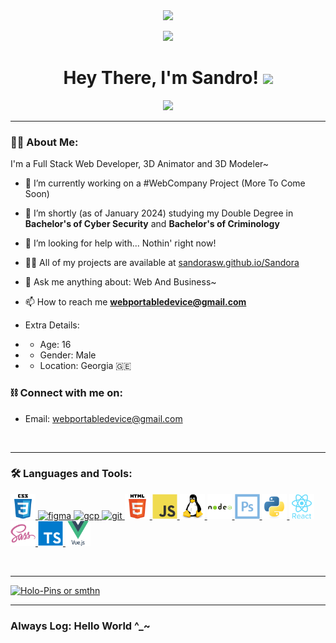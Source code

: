 <div id="header" align="center">
  <img src="https://media.giphy.com/media/PWlsJVm3mhwQhD7imf/giphy.gif" />
  
  <!-- Add this stuff later
  <div id="badges">
    <a href="your-linkedin-URL">
      <img src="https://img.shields.io/badge/LinkedIn-blue?style=for-the-badge&logo=linkedin&logoColor=white" alt="LinkedIn Badge"/>
    </a>
    <a href="your-youtube-URL">
      <img src="https://img.shields.io/badge/YouTube-red?style=for-the-badge&logo=youtube&logoColor=white" alt="Youtube Badge"/>
    </a>
    <a href="your-twitter-URL">
      <img src="https://img.shields.io/badge/Twitter-blue?style=for-the-badge&logo=twitter&logoColor=white" alt="Twitter Badge"/>
    </a>
  </div>
  -->
  
  ![](https://komarev.com/ghpvc/?username=ashthetik&style=for-the-badge&color=ff69b4&label=Profile+Views)
  
  <h1>
    Hey There, I'm Sandro!
    <img src="https://media.giphy.com/media/hvRJCLFzcasrR4ia7z/giphy.gif" width="30px" />
  </h1>
</div>

<div align="center">
  <img src="https://media.giphy.com/media/WyVUsbu6veHvrzVnPY/giphy.gif" />
</div>
  
---

### 👩‍💻 About Me:
I'm a Full Stack Web Developer, 3D Animator and 3D Modeler~

- 🔭 I’m currently working on a #WebCompany Project (More To Come Soon)

- 🌱 I’m shortly (as of January 2024) studying my Double Degree in **Bachelor's of Cyber Security** and **Bachelor's of Criminology**

- 🤝 I’m looking for help with... Nothin' right now!

- 👨‍💻 All of my projects are available at [sandorasw.github.io/Sandora](sandorasw.github.io/Sandora)

- 💬 Ask me anything about: Web And Business~

- 📫 How to reach me **webportabledevice@gmail.com**

- Extra Details:
- - Age: 16
- - Gender: Male
- - Location: Georgia 🇬🇪

<h3 align="left">
  ⛓️ Connect with me on:
</h3>

- Email: webportabledevice@gmail.com  

<br />

---
  
### 🛠️ Languages and Tools:

<p align="left"> <a href="https://www.w3schools.com/css/" target="_blank" rel="noreferrer"> <img src="https://raw.githubusercontent.com/devicons/devicon/master/icons/css3/css3-original-wordmark.svg" alt="css3" width="40" height="40"/> </a> <a href="https://www.figma.com/" target="_blank" rel="noreferrer"> <img src="https://www.vectorlogo.zone/logos/figma/figma-icon.svg" alt="figma" width="40" height="40"/> </a> <a href="https://cloud.google.com" target="_blank" rel="noreferrer"> <img src="https://www.vectorlogo.zone/logos/google_cloud/google_cloud-icon.svg" alt="gcp" width="40" height="40"/> </a> <a href="https://git-scm.com/" target="_blank" rel="noreferrer"> <img src="https://www.vectorlogo.zone/logos/git-scm/git-scm-icon.svg" alt="git" width="40" height="40"/> </a> <a href="https://www.w3.org/html/" target="_blank" rel="noreferrer"> <img src="https://raw.githubusercontent.com/devicons/devicon/master/icons/html5/html5-original-wordmark.svg" alt="html5" width="40" height="40"/> </a> <a href="https://developer.mozilla.org/en-US/docs/Web/JavaScript" target="_blank" rel="noreferrer"> <img src="https://raw.githubusercontent.com/devicons/devicon/master/icons/javascript/javascript-original.svg" alt="javascript" width="40" height="40"/> </a> <a href="https://www.linux.org/" target="_blank" rel="noreferrer"> <img src="https://raw.githubusercontent.com/devicons/devicon/master/icons/linux/linux-original.svg" alt="linux" width="40" height="40"/> </a> <a href="https://nodejs.org" target="_blank" rel="noreferrer"> <img src="https://raw.githubusercontent.com/devicons/devicon/master/icons/nodejs/nodejs-original-wordmark.svg" alt="nodejs" width="40" height="40"/> </a> <a href="https://www.photoshop.com/en" target="_blank" rel="noreferrer"> <img src="https://raw.githubusercontent.com/devicons/devicon/master/icons/photoshop/photoshop-line.svg" alt="photoshop" width="40" height="40"/> </a> <a href="https://www.python.org" target="_blank" rel="noreferrer"> <img src="https://raw.githubusercontent.com/devicons/devicon/master/icons/python/python-original.svg" alt="python" width="40" height="40"/> </a> <a href="https://reactjs.org/" target="_blank" rel="noreferrer"> <img src="https://raw.githubusercontent.com/devicons/devicon/master/icons/react/react-original-wordmark.svg" alt="react" width="40" height="40"/> </a> <a href="https://sass-lang.com" target="_blank" rel="noreferrer"> <img src="https://raw.githubusercontent.com/devicons/devicon/master/icons/sass/sass-original.svg" alt="sass" width="40" height="40"/> </a> <a href="https://www.typescriptlang.org/" target="_blank" rel="noreferrer"> <img src="https://raw.githubusercontent.com/devicons/devicon/master/icons/typescript/typescript-original.svg" alt="typescript" width="40" height="40"/> </a> <a href="https://vuejs.org/" target="_blank" rel="noreferrer"> <img src="https://raw.githubusercontent.com/devicons/devicon/master/icons/vuejs/vuejs-original-wordmark.svg" alt="vuejs" width="40" height="40"/> </a> </p>


<br />

---

[![Holo-Pins or smthn](https://holopin.me/ashthetik)](https://holopin.io/@ashthetik)

---

### Always Log: Hello World ^_~
